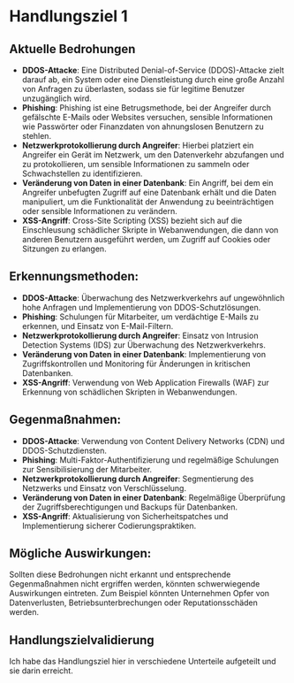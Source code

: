 # Handlungsziel 1

## Aktuelle Bedrohungen

- **DDOS-Attacke**: Eine Distributed Denial-of-Service (DDOS)-Attacke zielt darauf ab, ein System oder eine Dienstleistung durch eine große Anzahl von Anfragen zu überlasten, sodass sie für legitime Benutzer unzugänglich wird.
- **Phishing**: Phishing ist eine Betrugsmethode, bei der Angreifer durch gefälschte E-Mails oder Websites versuchen, sensible Informationen wie Passwörter oder Finanzdaten von ahnungslosen Benutzern zu stehlen.
- **Netzwerkprotokollierung durch Angreifer**: Hierbei platziert ein Angreifer ein Gerät im Netzwerk, um den Datenverkehr abzufangen und zu protokollieren, um sensible Informationen zu sammeln oder Schwachstellen zu identifizieren.
- **Veränderung von Daten in einer Datenbank**: Ein Angriff, bei dem ein Angreifer unbefugten Zugriff auf eine Datenbank erhält und die Daten manipuliert, um die Funktionalität der Anwendung zu beeinträchtigen oder sensible Informationen zu verändern.
- **XSS-Angriff**: Cross-Site Scripting (XSS) bezieht sich auf die Einschleusung schädlicher Skripte in Webanwendungen, die dann von anderen Benutzern ausgeführt werden, um Zugriff auf Cookies oder Sitzungen zu erlangen.


## Erkennungsmethoden:

- **DDOS-Attacke**: Überwachung des Netzwerkverkehrs auf ungewöhnlich hohe Anfragen und Implementierung von DDOS-Schutzlösungen.
- **Phishing**: Schulungen für Mitarbeiter, um verdächtige E-Mails zu erkennen, und Einsatz von E-Mail-Filtern.
- **Netzwerkprotokollierung durch Angreifer**: Einsatz von Intrusion Detection Systems (IDS) zur Überwachung des Netzwerkverkehrs.
- **Veränderung von Daten in einer Datenbank**: Implementierung von Zugriffskontrollen und Monitoring für Änderungen in kritischen Datenbanken.
- **XSS-Angriff**: Verwendung von Web Application Firewalls (WAF) zur Erkennung von schädlichen Skripten in Webanwendungen.

## Gegenmaßnahmen:

- **DDOS-Attacke**: Verwendung von Content Delivery Networks (CDN) und DDOS-Schutzdiensten.
- **Phishing**: Multi-Faktor-Authentifizierung und regelmäßige Schulungen zur Sensibilisierung der Mitarbeiter.
- **Netzwerkprotokollierung durch Angreifer**: Segmentierung des Netzwerks und Einsatz von Verschlüsselung.
- **Veränderung von Daten in einer Datenbank**: Regelmäßige Überprüfung der Zugriffsberechtigungen und Backups für Datenbanken.
- **XSS-Angriff**: Aktualisierung von Sicherheitspatches und Implementierung sicherer Codierungspraktiken.

## Mögliche Auswirkungen:
Sollten diese Bedrohungen nicht erkannt und entsprechende Gegenmaßnahmen nicht ergriffen werden, könnten schwerwiegende Auswirkungen eintreten. Zum Beispiel könnten Unternehmen Opfer von Datenverlusten, Betriebsunterbrechungen oder Reputationsschäden werden.

## Handlungszielvalidierung
Ich habe das Handlungsziel hier in verschiedene Unterteile aufgeteilt und sie darin erreicht.

